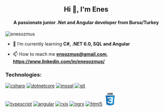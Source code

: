 <h2 align="center">Hi 👋, I'm Enes</h2>
<h4 align="center">A passionate junior .Net and Angular developer from Bursa/Turkey</h4>

<p align="left"> <img src="https://komarev.com/ghpvc/?username=enesozmus&label=Profile%20views&color=0e75b6&style=flat" alt="enesozmus" /> </p>


- 🌱 I’m currently learning **C#, .NET 6.0, SQL and Angular**

- 📫 How to reach me **ensozmus@gmail.com**,   **https://www.linkedin.com/in/enesozmus/**

<h3 align="left">Technologies:</h3>
<p align="left">
        <a href="https://docs.microsoft.com/en-us/dotnet/csharp/" target="_blank"> <img src="https://cdn.jsdelivr.net/gh/devicons/devicon/icons/csharp/csharp-original.svg" alt="csharp" width="42" height="42"/></a>
        <a href="https://dotnet.microsoft.com/" target="_blank"> <img src="https://cdn.jsdelivr.net/gh/devicons/devicon/icons/dotnetcore/dotnetcore-original.svg" alt="dotnetcore" width="43" height="43"/></a>
       <a href="https://www.microsoft.com/en-us/sql-server" target="_blank" rel="noreferrer"> <img src="https://www.svgrepo.com/show/303229/microsoft-sql-server-logo.svg" alt="mssql" width="43" height="43"/></a>
        <a href="https://git-scm.com/" target="_blank" rel="noreferrer"> <img src="https://www.vectorlogo.zone/logos/git-scm/git-scm-icon.svg" alt="git" width="42" height="42"/></a>
</p>

<p align="left">
        <a href="https://www.typescriptlang.org/" target="_blank"><img src="https://cdn.jsdelivr.net/gh/devicons/devicon/icons/typescript/typescript-original.svg" alt="typescript" width="42" height="42"/></a>
        <a href="https://angular.io/" target="_blank"> <img src="https://cdn.jsdelivr.net/gh/devicons/devicon/icons/angularjs/angularjs-original.svg" alt="angular" width="42" height="42"/></a>
        <a href="https://rxjs.dev/" target="_blank" rel="noreferrer"> <img src="https://rxjs.dev/generated/images/marketing/home/Rx_Logo-512-512.png" alt="rxjs" width="42" height="42"/></a>
        <a href="https://ngrx.io/" target="_blank" rel="noreferrer"> <img src="https://avatars.githubusercontent.com/u/16272733?s=200&v=4" alt="ngrx" width="42" height="42"/></a>
        <a href="https://developer.mozilla.org/en-US/docs/Web/HTML" target="_blank"> <img src="https://cdn.jsdelivr.net/gh/devicons/devicon/icons/html5/html5-original-wordmark.svg" alt="html5" width="42" height="42"/></a>
        <a href="https://www.w3schools.com/css/" target="_blank" rel="noreferrer"> <img src="https://raw.githubusercontent.com/devicons/devicon/master/icons/css3/css3-original-wordmark.svg" alt="css3" width="40" height="40"/></a>
</p>
